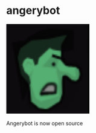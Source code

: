 # angerybot
![ListForks](https://raw.githubusercontent.com/rollermine2/angerybot/master/opensrc.png)


Angerybot is now open source

